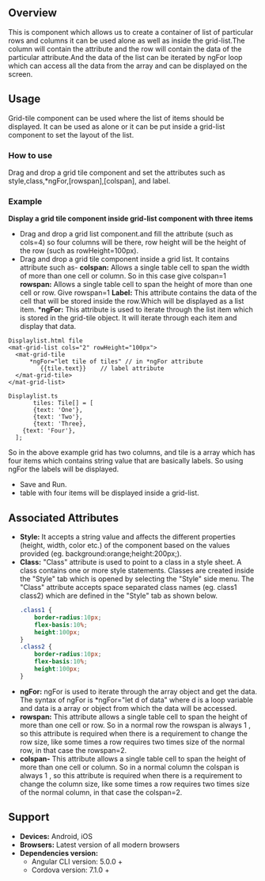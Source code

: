 ## Overview 
This is component which allows us to create a container of list of particular rows and columns it can be used alone as well as inside the grid-list.The column will contain the attribute and the row will contain the data of the particular attribute.And the data of the list can be iterated by ngFor loop which can access all the data from the array and can be displayed on the screen.
## Usage 
Grid-tile component can be used where the list of items should be displayed. It can be used as alone or it can be put inside a grid-list component to set the layout of the list.
### How to use
Drag and drop a grid tile component and set the attributes such as style,class,*ngFor,[rowspan],[colspan], and label.
### Example 
**Display a grid tile component inside grid-list component with three items** 
- Drag and drop a grid list component.and fill the attribute (such as cols=4) so four columns will be there, row height will be the height of the row (such as rowHeight=100px).
- Drag and drop a grid tile component inside a grid list. It contains attribute such as-
**colspan:** Allows a single table cell to span the width of more than one cell or column.
So in this case give colspan=1
**rowspan:** Allows a single table cell to span the height of more than one cell or row.
Give rowspan=1
**Label:** This attribute contains the data of the cell that will be stored inside the row.Which will be displayed as a list item.
***ngFor:** This attribute is used to iterate through the list item which is stored in the grid-tile object. It will iterate through each item and display that data.

```
Displaylist.html file
<mat-grid-list cols="2" rowHeight="100px">
  <mat-grid-tile
      *ngFor="let tile of tiles" // in *ngFor attribute
         {{tile.text}}    // label attribute
  </mat-grid-tile>
</mat-grid-list>
```
``` 
Displaylist.ts
       tiles: Tile[] = [
       {text: 'One'},
       {text: 'Two'},
       {text: 'Three},
    {text: 'Four'},
  ];
  ```
So in the above example grid has two columns, and tile is a array which has four items which contains string value that are basically labels. So using ngFor the labels will be displayed.
- Save and Run.
-  table with four items will be displayed inside a grid-list.
## Associated Attributes 
- **Style:** It accepts a string value and affects the different properties (height, width, color etc.) of the component based on the values provided (eg. background:orange;height:200px;).
- **Class:** "Class" attribute is used to point to a class in a style sheet. A class contains one or more style statements. Classes are created inside the "Style" tab which is opened by selecting the "Style" side menu. The "Class" attribute accepts space separated class names (eg. class1 class2) which are defined in the "Style" tab as shown below.
    ```css
    .class1 {
        border-radius:10px;
        flex-basis:10%;
        height:100px;
    }
    .class2 {
        border-radius:10px;
        flex-basis:10%;
        height:100px;
    }
    
    ```
- **ngFor:** ngFor is used to iterate through the array object and get the data. The syntax of ngFor is *ngFor="let d of data" where d is a loop variable and data is a array or object from which the data will be accessed. 
- **rowspan:** This attribute allows a single table cell to span the height of more than one cell or row. So in a normal row the rowspan is always 1 , so this attribute is required when there is a requirement to change the row size, like some times a row requires two times size of the normal row, in that case the rowspan=2.
- **colspan-** This attribute allows a single table cell to span the height of more than one cell or column. So in a normal column the colspan is always 1 , so this attribute is required when there is a requirement to change the column size, like some times a row requires two times size of the normal column, in that case the colspan=2.
## Support
- **Devices:** Android, iOS
- **Browsers:**  Latest version of all modern browsers
- **Dependencies version:** 
    - Angular CLI version: 5.0.0 + 
    - Cordova version: 7.1.0 + 
